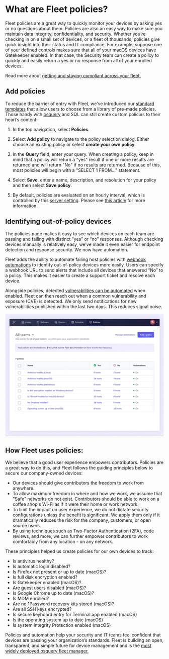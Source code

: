 # What are Fleet policies?

Fleet policies are a great way to quickly monitor your devices by asking yes or no questions about them. Policies are also an easy way to make sure you maintain data integrity, confidentiality, and security. Whether you’re checking in on a small set of devices, or a fleet of thousands, policies give quick insight into their status and IT compliance. For example, suppose one of your defined controls makes sure that all of your macOS devices have Gatekeeper enabled. In that case, the Security team can create a policy to quickly and easily return a yes or no response from all of your enrolled devices.

Read more about [getting and staying compliant across your fleet.](https://fleetdm.com/use-cases/get-and-stay-compliant-across-your-devices-with-fleet)

## Add policies

To reduce the barrier of entry with Fleet, we’ve introduced our [standard templates](fleetdm.com/queries) that allow users to choose from a library of pre-made policies. Those handy with [osquery](https://osquery.io/) and SQL can still create custom policies to their heart’s content: 

1. In the top navigation, select **Policies**.

2. Select **Add policy** to navigate to the policy selection dialog. Either choose an existing policy or select **create your own policy**.

3. In the **Query** field, enter your query. When creating a policy, keep in mind that a policy will return a "yes" result if one or more results are returned and will return "No" if no results are returned. Because of this, most policies will begin with a "SELECT 1 FROM..." statement. 

4. Select **Save**, enter a name, description, and resolution for your policy and then select **Save policy**.

5. By default, policies are evaluated on an hourly interval, which is controlled by this [server setting](https://fleetdm.com/docs/configuration/fleet-server-configuration#osquery-policy-update-interval). Please see [this article](https://fleetdm.com/guides/understanding-the-intricacies-of-fleet-policies) for more information.

## Identifying out-of-policy devices

The policies page makes it easy to see which devices on each team are passing and failing with distinct “yes” or “no” responses. Although checking devices manually is relatively easy, we’ve made it even easier for endpoint detection and response security. We now have automation.

Fleet adds the ability to automate failing host policies with [webhook automations](https://fleetdm.com/docs/using-fleet/automations#policy-automations) to identify out-of-policy devices more easily. Users can specify a webhook URL to send alerts that include all devices that answered “No” to a policy. This makes it easier to create a support ticket and resolve each device.

Alongside policies, detected [vulnerabilities can be automated](https://fleetdm.com/docs/using-fleet/automations#vulnerability-automations) when enabled. Fleet can then reach out when a common vulnerability and exposure (CVE) is detected. We only send notifications for new vulnerabilities published within the last two days. This reduces signal noise.

![Manage automations with Fleet](../website/assets/images/articles/get-and-stay-compliant-across-your-devices-with-fleet-2-515x400@2x.gif)

## How Fleet uses policies:

We believe that a good user experience empowers contributors. Policies are a great way to do this, and Fleet follows the guiding principles below to secure our company-owned devices:

- Our devices should give contributors the freedom to work from anywhere.
- To allow maximum freedom in where and how we work, we assume that "Safe" networks do not exist. Contributors should be able to work on a coffee shop's Wi-Fi as if it were their home or work network.
- To limit the impact on user experience, we do not dictate security configurations unless the benefit is significant. We apply them only if it dramatically reduces the risk for the company, customers, or open source users.
- By using techniques such as Two-Factor Authentication (2FA), code reviews, and more, we can further empower contributors to work comfortably from any location - on any network.

These principles helped us create policies for our own devices to track:

- Is antivirus healthy?
- Is automatic login disabled?
- Is Firefox not present or up to date (macOS)?
- Is full disk encryption enabled?
- Is Gatekeeper enabled (macOS)?
- Are guest users disabled (macOS)?
- Is Google Chrome up to date (macOS)?
- Is MDM enrolled?
- Are no 1Password recovery kits stored (macOS)?
- Are all SSH keys encrypted?
- Is secure keyboard entry for Terminal.app enabled (macOS)
- Is the operating system up to date (macOS)
- Is system Integrity Protection enabled (macOS)

Policies and automation help your security and IT teams feel confident that devices are passing your organization’s standards. Fleet is building an open, transparent, and simple future for device management and is the [most widely deployed osquery fleet manager.](https://fleetdm.com/) 

<meta name="category" value="security">
<meta name="authorGitHubUsername" value="DrewBakerfdm">
<meta name="authorFullName" value="Andrew Baker">
<meta name="publishedOn" value="2022-05-20">
<meta name="articleTitle" value="What are Fleet policies?">
<meta name="articleImageUrl" value="../website/assets/images/articles/what-are-fleet-policies-cover-1600x900@2x.jpg">
